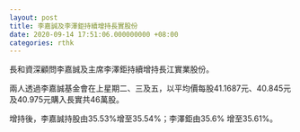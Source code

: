 ```yaml
---
layout: post
title: 李嘉誠及李澤鉅持續增持長實股份
date: 2020-09-14 17:51:06.000000000 +08:00
categories: rthk
---
```


長和資深顧問李嘉誠及主席李澤鉅持續增持長江實業股份。

兩人透過李嘉誠基金會在上星期二、三及五，以平均價每股41.1687元、40.845元及40.975元購入長實共46萬股。

增持後，李嘉誠持股由35.53%增至35.54%；李澤鉅由35.6% 增至35.61%。
